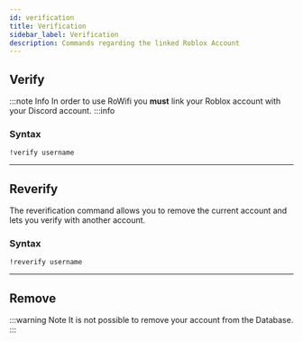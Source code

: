 ```yaml
---
id: verification
title: Verification
sidebar_label: Verification
description: Commands regarding the linked Roblox Account
---
```


## Verify

:::note Info
In order to use RoWifi you **must** link your Roblox account with your Discord account.
:::info

### Syntax

```text
!verify username
```
___

## Reverify

The reverification command allows you to remove the current account and lets you verify with another account.

### Syntax

```text
!reverify username
```
___

## Remove

:::warning Note
It is not possible to remove your account from the Database.
:::